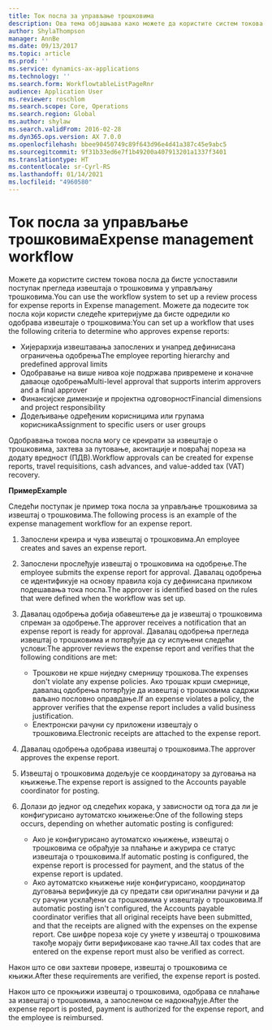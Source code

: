 ```yaml
---
title: Ток посла за управљање трошковима
description: Ова тема објашњава како можете да користите систем токова посла у услузи Microsoft Dynamics 365 Finance, да бисте успоставили поступак прегледа извештаја о трошковима у управљању трошковима.
author: ShylaThompson
manager: AnnBe
ms.date: 09/13/2017
ms.topic: article
ms.prod: ''
ms.service: dynamics-ax-applications
ms.technology: ''
ms.search.form: WorkflowtableListPageRnr
audience: Application User
ms.reviewer: roschlom
ms.search.scope: Core, Operations
ms.search.region: Global
ms.author: shylaw
ms.search.validFrom: 2016-02-28
ms.dyn365.ops.version: AX 7.0.0
ms.openlocfilehash: bbee90450749c89f643d96e4d41a387c45e9abc5
ms.sourcegitcommit: 9f31b33ed6e7f1b49200a407913201a1337f3401
ms.translationtype: HT
ms.contentlocale: sr-Cyrl-RS
ms.lasthandoff: 01/14/2021
ms.locfileid: "4960580"
---
```

# <a name="expense-management-workflow"></a><span data-ttu-id="faf14-103">Ток посла за управљање трошковима</span><span class="sxs-lookup"><span data-stu-id="faf14-103">Expense management workflow</span></span>

<span data-ttu-id="faf14-104">Можете да користите систем токова посла да бисте успоставили поступак прегледа извештаја о трошковима у управљању трошковима.</span><span class="sxs-lookup"><span data-stu-id="faf14-104">You can use the workflow system to set up a review process for expense reports in Expense management.</span></span> <span data-ttu-id="faf14-105">Можете да подесите ток посла који користи следеће критеријуме да бисте одредили ко одобрава извештаје о трошковима:</span><span class="sxs-lookup"><span data-stu-id="faf14-105">You can set up a workflow that uses the following criteria to determine who approves expense reports:</span></span>

- <span data-ttu-id="faf14-106">Хијерархија извештавања запослених и унапред дефинисана ограничења одобрења</span><span class="sxs-lookup"><span data-stu-id="faf14-106">The employee reporting hierarchy and predefined approval limits</span></span>
- <span data-ttu-id="faf14-107">Одобравање на више нивоа које подржава привремене и коначне даваоце одобрења</span><span class="sxs-lookup"><span data-stu-id="faf14-107">Multi-level approval that supports interim approvers and a final approver</span></span>
- <span data-ttu-id="faf14-108">Финансијске димензије и пројектна одговорност</span><span class="sxs-lookup"><span data-stu-id="faf14-108">Financial dimensions and project responsibility</span></span>
- <span data-ttu-id="faf14-109">Додељивање одређеним корисницима или групама корисника</span><span class="sxs-lookup"><span data-stu-id="faf14-109">Assignment to specific users or user groups</span></span>

<span data-ttu-id="faf14-110">Одобравања токова посла могу се креирати за извештаје о трошковима, захтева за путовање, аконтације и повраћај пореза на додату вредност (ПДВ).</span><span class="sxs-lookup"><span data-stu-id="faf14-110">Workflow approvals can be created for expense reports, travel requisitions, cash advances, and value-added tax (VAT) recovery.</span></span>

<span data-ttu-id="faf14-111">**Пример**</span><span class="sxs-lookup"><span data-stu-id="faf14-111">**Example**</span></span>

<span data-ttu-id="faf14-112">Следећи поступак је пример тока посла за управљање трошковима за извештај о трошковима.</span><span class="sxs-lookup"><span data-stu-id="faf14-112">The following process is an example of the expense management workflow for an expense report.</span></span>

1. <span data-ttu-id="faf14-113">Запослени креира и чува извештај о трошковима.</span><span class="sxs-lookup"><span data-stu-id="faf14-113">An employee creates and saves an expense report.</span></span>
2. <span data-ttu-id="faf14-114">Запослени прослеђује извештај о трошковима на одобрење.</span><span class="sxs-lookup"><span data-stu-id="faf14-114">The employee submits the expense report for approval.</span></span> <span data-ttu-id="faf14-115">Давалац одобрења се идентификује на основу правила која су дефинисана приликом подешавања тока посла.</span><span class="sxs-lookup"><span data-stu-id="faf14-115">The approver is identified based on the rules that were defined when the workflow was set up.</span></span>
3. <span data-ttu-id="faf14-116">Давалац одобрења добија обавештење да је извештај о трошковима спреман за одобрење.</span><span class="sxs-lookup"><span data-stu-id="faf14-116">The approver receives a notification that an expense report is ready for approval.</span></span> <span data-ttu-id="faf14-117">Давалац одобрења прегледа извештај о трошковима и потврђује да су испуњени следећи услови:</span><span class="sxs-lookup"><span data-stu-id="faf14-117">The approver reviews the expense report and verifies that the following conditions are met:</span></span>

    - <span data-ttu-id="faf14-118">Трошкови не крше ниједну смерницу трошкова.</span><span class="sxs-lookup"><span data-stu-id="faf14-118">The expenses don't violate any expense policies.</span></span> <span data-ttu-id="faf14-119">Ако трошак крши смернице, давалац одобрења потврђује да извештај о трошковима садржи ваљано пословно оправдање.</span><span class="sxs-lookup"><span data-stu-id="faf14-119">If an expense violates a policy, the approver verifies that the expense report includes a valid business justification.</span></span>
    - <span data-ttu-id="faf14-120">Електронски рачуни су приложени извештају о трошковима.</span><span class="sxs-lookup"><span data-stu-id="faf14-120">Electronic receipts are attached to the expense report.</span></span>

4. <span data-ttu-id="faf14-121">Давалац одобрења одобрава извештај о трошковима.</span><span class="sxs-lookup"><span data-stu-id="faf14-121">The approver approves the expense report.</span></span>
5. <span data-ttu-id="faf14-122">Извештај о трошковима додељује се координатору за дуговања на књижење.</span><span class="sxs-lookup"><span data-stu-id="faf14-122">The expense report is assigned to the Accounts payable coordinator for posting.</span></span>
6. <span data-ttu-id="faf14-123">Долази до једног од следећих корака, у зависности од тога да ли је конфигурисано аутоматско књижење:</span><span class="sxs-lookup"><span data-stu-id="faf14-123">One of the following steps occurs, depending on whether automatic posting is configured:</span></span>

    - <span data-ttu-id="faf14-124">Ако је конфигурисано аутоматско књижење, извештај о трошковима се обрађује за плаћање и ажурира се статус извештаја о трошковима.</span><span class="sxs-lookup"><span data-stu-id="faf14-124">If automatic posting is configured, the expense report is processed for payment, and the status of the expense report is updated.</span></span>
    - <span data-ttu-id="faf14-125">Ако аутоматско књижење није конфигурисано, координатор дуговања верификује да су предати сви оригинални рачуни и да су рачуни усклађени са трошковима у извештају о трошковима.</span><span class="sxs-lookup"><span data-stu-id="faf14-125">If automatic posting isn't configured, the Accounts payable coordinator verifies that all original receipts have been submitted, and that the receipts are aligned with the expenses on the expense report.</span></span> <span data-ttu-id="faf14-126">Све шифре пореза које су унете у извештај о трошковима такође морају бити верификоване као тачне.</span><span class="sxs-lookup"><span data-stu-id="faf14-126">All tax codes that are entered on the expense report must also be verified as correct.</span></span>

<span data-ttu-id="faf14-127">Након што се ови захтеви провере, извештај о трошковима се књижи.</span><span class="sxs-lookup"><span data-stu-id="faf14-127">After these requirements are verified, the expense report is posted.</span></span>

<span data-ttu-id="faf14-128">Након што се прокњижи извештај о трошковима, одобрава се плаћање за извештај о трошковима, а запосленом се надокнађује.</span><span class="sxs-lookup"><span data-stu-id="faf14-128">After the expense report is posted, payment is authorized for the expense report, and the employee is reimbursed.</span></span>
